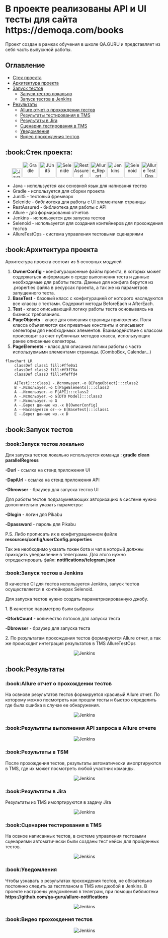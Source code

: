 <h1>В проекте реализованы API и UI тесты для сайта https://demoqa.com/books</h1>
Проект создан в рамках обучения в школе QA.GURU и представляет из себя часть выпускной работы.
  
## Оглавление
+ [Стек проекта](#projectStack)
+ [Архитектура проекта](#projectArchitecture)
+ [Запуск тестов](#runningTests)
    + [Запуск тестов локально](#runningTestsLocal)
    + [Запуск тестов в Jenkins](#runningTestsJenkins)
+ [Результаты](#results)
  + [Allure отчет о прохождении тестов](#resultsAllure)
  + [Результаты тестирования в TMS](#resultInTms)
  + [Результаты в Jira](#resultsInJira)
  + [Сценарии тестирования в TMS](#testCaseInTms)
  + [Уведомления](#resultNotification)
  + [Видео прохождения тестов](#resultVideo)

    
<h2><a name='projectStack'>:book:Стек проекта:</a></h2>
<p align="center">
    <a href="#"><img title="Java" src="https://github.com/NikitaDanshin415/NikitaDanshin415/blob/main/logo/java.svg" width="30px"/></a>
    <a href="#"><img title="Gradle" src="https://github.com/NikitaDanshin415/NikitaDanshin415/blob/main/logo/Gradle.svg" width="50px"/></a>
    <a href="#"><img title="JUnit5" src="https://github.com/NikitaDanshin415/NikitaDanshin415/blob/main/logo/JUnit5.svg" width="50px"/></a>
    <a href="#"><img title="Selenide" src="https://github.com/NikitaDanshin415/NikitaDanshin415/blob/main/logo/Selenide.svg" width="50px"/></a>
      <a href="#"><img title="RestAssured" src="https://github.com/NikitaDanshin415/NikitaDanshin415/blob/main/logo/Rest-Assured.svg" width="50px"/></a>
    <a href="#"><img title="Allure_Report" src="https://github.com/NikitaDanshin415/NikitaDanshin415/blob/main/logo/Allure_Report.svg" width="50px"/></a>
    <a href="#"><img title="Jenkins" src="https://github.com/NikitaDanshin415/NikitaDanshin415/blob/main/logo/Jenkins.svg" width="50px"/></a>
    <a href="#"><img title="Selenoid" src="https://github.com/NikitaDanshin415/NikitaDanshin415/blob/main/logo/Selenoid.svg" width="50px"/></a>
    <a href="#"><img title="Allure Test Ops" src="https://github.com/NikitaDanshin415/NikitaDanshin415/blob/main/logo/AllureTestOps.svg" width="50px"/></a>
</p>

<ul>
	<li>Java - используется как основной язык для написания тестов</li>
	<li>Gradle - используется для сборки проекта</li>
	<li>Junit5 - тестовый фремворк</li>
	<li>Selenide - библиотека для работы с UI элементами страницы</li>
  <li>RestAssured - библиотека для работы с API</li>
	<li>Allure - для формирования отчетов</li>
	<li>Jenkins - используется для запуска тестов</li>
	<li>Selenoid - используется для создания контейнеров для прохождения тестов</li>
	<li>AllureTestOps - система управления тестовыми сценариями</li>
</ul>



<h2>:book:<a name='projectArchitecture'>Архитектура проекта</a></h2>
Архитектура проекта состоит из 5 основных модулей
<ol>
    <li>
        <b>OwnerConfig</b> - конфигурационные файлы проекта, в которых может содержаться информация о среде выполнения теста и данные необходимые для работы теста.
        Данные для конфига берутся из .properties файла в ресурсах проекта, а так же из параметров запущенного теста.
    </li>
    <li>
        <b>BaseTest</b> - базовый класс с конфигурацией от которого наследуются все классы с тестами. Содержит методы BeforeEach и AfterEach.
    </li>
    <li>
        <b>Test</b> - класс описывающий логику работы теста основываясь на бизнесс требованиях.
    </li>
    <li>
        <b>PageObjects</b> - класс для описания страницы приложения. Поля класса объявляются как приватные константы и описывают селекторы для необходимых элементов.
        Взаимодействие с классом происходит за счет публичных методов класса, использующих ранее описанные селекторы.
    </li>
    <li>
        <b>PageElements</b> - класс для описания логики работы с часто используемыми элементами страницы. (ComboBox, Calendar...)
    </li>
</ol>

```mermaid
flowchart LR
    classDef class1 fill:#ffe0a1
    classDef class2 fill:#f3f76a
    classDef class3 fill:#feffd4
    
	A[Test]:::class1 -.Использует.-o B[PageObject]:::class2
	B -.Использует.-o C[PageElements]:::class3
	A -.Использует.-o F[API]:::class2
	A -.Использует.-o G[DTO Model]:::class3
	F -.Использует.-o G
	A -.Берет данные из.-x D[OwnerConfig]
	A --Наследуется от--> E[BaseTest]:::class1
	E -.Берет данные из.-x D

```

<h2>:book:<a name='runningTests'>Запуск тестов</a></h2>

<h3>:book:<a name='runningTestsLocal'>Запуск тестов локально</a></h3>

Для запуска тестов локально используется команда : <b>gradle clean parallelRegress</b>

<p><b>-Durl</b> - ссылка на стенд приложения UI</p>
<p><b>-DapiUrl</b> - ссылка на стенд приложения API</p>
<p><b>-Dbrowser</b> - браузер для запуска тестов UI</p>

Для работы тестов подразумевающих авторизацию в системе нужно дополнительно указать параметры:
<p><b>-Dlogin</b> - логин для Pikabu</p>
<p><b>-Dpassword</b> - пароль для Pikabu</p>
<p>P.S. Либо прописать их в конфигурационном файле <b>resources/config/userConfig.properties</b></p>

Так же необходимо указать токен бота и чат в который должны приходить уведомление в телеграмм. Для этого нужно
отредактировать файл: <b>notifications/telegram.json</b>


<h3>:book:<a name='runningTestsJenkins'>Запуск тестов в Jenkins</a></h3>
В качестве CI для тестов используется Jenkins, запуск тестов осуществляется в контейнерах Selenoid.

Для запуска тестов нужно создать параметризированную джобу. 
<p>1. В качестве параметров были выбраны</p>
<p><b>-DforkCount</b> - количество потоков для запуска теста</p>
<p><b>-Dbrowser</b> - браузер для запуска теста</p>

<p>2. По результатам прохождения тестов формируются Allure отчет, а так же происходит интеграция результатов в TMS AllureTestOps</p>

<p align="center">
    <img title="Jenkins" src="https://github.com/NikitaDanshin415/NikitaDanshin415/blob/main/diploma_2/Screenshot_1.png" />
</p>

<h2>:book:<a name='results'>Результаты</a></h2>
<h3>:book:<a name='resultsAllure'>Allure отчет о прохождении тестов</a></h3>
На освнове результатов тестов формируется красивый Allure отчет. По которому можно посмотреть как прошли тесты и быстро определить
где была ошибка в случае ее обнаружения.

<p align="center">
    <img title="Jenkins" src="https://github.com/NikitaDanshin415/NikitaDanshin415/blob/main/diploma_2/Screenshot_3.png" />
</p>

<h3>:book:<a name='resultsInTms'>Результаты выполнения API запроса в Allure отчете</a></h3>
<p align="center">
    <img title="Jenkins" src="https://github.com/NikitaDanshin415/NikitaDanshin415/blob/main/diploma_2/Screenshot_2.png" />
</p>

<h3>:book:<a name='resultsInTms'>Результаты в TSM</a></h3>
После прохождения тестов, результаты автоматически имопртируются в TMS, где их может посмотреть любой участник команды.
<p align="center">
    <img title="Jenkins" src="https://github.com/NikitaDanshin415/NikitaDanshin415/blob/main/diploma_2/Screenshot_4.png" />
</p>

<h3>:book:<a name='resultsInJira'>Результаты в Jira</a></h3>
Результаты из TMS имопртируются в задачу Jira
<p align="center">
    <img title="Jenkins" src="https://github.com/NikitaDanshin415/NikitaDanshin415/blob/main/diploma_2/Screenshot_5.png" />
</p>

<h3>:book:<a name='testCaseInTms'>Сценарии тестирования в TMS</a></h3>
На освное написанных тестов, в системе управления тестовыми сценариями автоматически были созданы тест кейсы для пройденных тестов.
<p align="center">
    <img title="Jenkins" src="https://github.com/NikitaDanshin415/NikitaDanshin415/blob/main/diploma_1/6.PNG" />
</p>


<h3>:book:<a name='resultNotification'>Уведомления</a></h3>
Чтобы узнавать о результатах прохождения тестов, не обязательно постоянно следить за тестпланом в TMS или джобой в Jenkins.
В проекте настроены уведомления в телеграм, при помощи библиотеки <b>https://github.com/qa-guru/allure-notifications</b>

<p align="center">
    <img title="Jenkins" src="https://github.com/NikitaDanshin415/NikitaDanshin415/blob/main/diploma_1/7.PNG" />
</p>

<h3>:book:<a name='resultVideo'>Видео прохождения тестов</a></h3>
<p align="center">
    <img title="Jenkins" src="https://github.com/NikitaDanshin415/NikitaDanshin415/blob/main/diploma_2/33680cf1661777f81c577c96b7182861.gif" />
</p>
